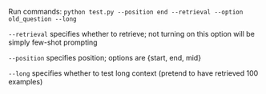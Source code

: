 Run commands:
``python test.py --position end --retrieval --option old_question --long``

``--retrieval`` specifies whether to retrieve; not turning on this option will be simply few-shot prompting

``--position`` specifies position; options are {start, end, mid}

``--long`` specifies whether to test long context (pretend to have retrieved 100 examples)
